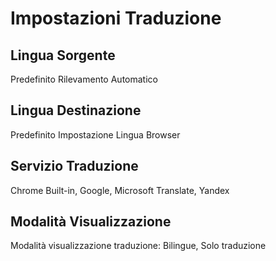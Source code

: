 # Impostazioni Traduzione

## Lingua Sorgente

Predefinito Rilevamento Automatico

## Lingua Destinazione

Predefinito Impostazione Lingua Browser

## Servizio Traduzione

Chrome Built-in, Google, Microsoft Translate, Yandex

## Modalità Visualizzazione

Modalità visualizzazione traduzione: Bilingue, Solo traduzione
